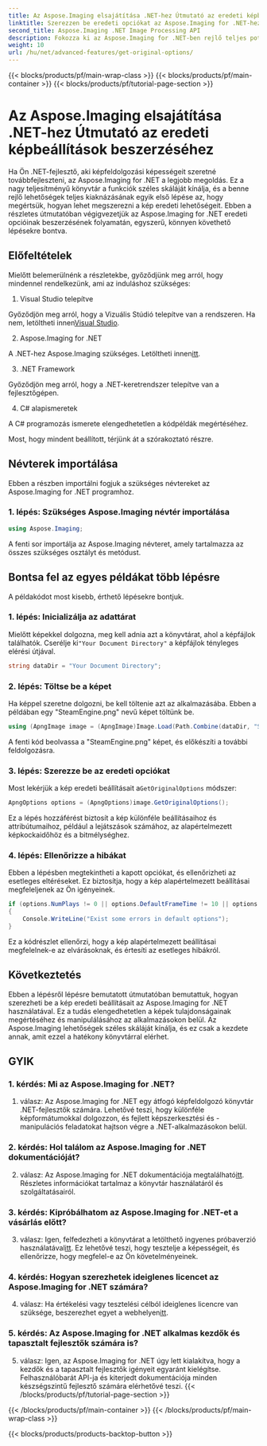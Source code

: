 ```yaml
---
title: Az Aspose.Imaging elsajátítása .NET-hez Útmutató az eredeti képbeállítások beszerzéséhez
linktitle: Szerezzen be eredeti opciókat az Aspose.Imaging for .NET-hez
second_title: Aspose.Imaging .NET Image Processing API
description: Fokozza ki az Aspose.Imaging for .NET-ben rejlő teljes potenciálját az eredeti opciók beszerzéséhez vezető lépésenkénti útmutatónkkal. Tanulja meg, hogyan dolgozhat könnyedén képekkel .NET-alkalmazásaiban.
weight: 10
url: /hu/net/advanced-features/get-original-options/
---
```


{{< blocks/products/pf/main-wrap-class >}}
{{< blocks/products/pf/main-container >}}
{{< blocks/products/pf/tutorial-page-section >}}

# Az Aspose.Imaging elsajátítása .NET-hez Útmutató az eredeti képbeállítások beszerzéséhez

Ha Ön .NET-fejlesztő, aki képfeldolgozási képességeit szeretné továbbfejleszteni, az Aspose.Imaging for .NET a legjobb megoldás. Ez a nagy teljesítményű könyvtár a funkciók széles skáláját kínálja, és a benne rejlő lehetőségek teljes kiaknázásának egyik első lépése az, hogy megértsük, hogyan lehet megszerezni a kép eredeti lehetőségeit. Ebben a részletes útmutatóban végigvezetjük az Aspose.Imaging for .NET eredeti opcióinak beszerzésének folyamatán, egyszerű, könnyen követhető lépésekre bontva.

## Előfeltételek

Mielőtt belemerülnénk a részletekbe, győződjünk meg arról, hogy mindennel rendelkezünk, ami az induláshoz szükséges:

1. Visual Studio telepítve

 Győződjön meg arról, hogy a Vizuális Stúdió telepítve van a rendszeren. Ha nem, letöltheti innen[Visual Studio](https://visualstudio.microsoft.com/).

2. Aspose.Imaging for .NET

 A .NET-hez Aspose.Imaging szükséges. Letöltheti innen[itt](https://releases.aspose.com/imaging/net/).

3. .NET Framework

Győződjön meg arról, hogy a .NET-keretrendszer telepítve van a fejlesztőgépen.

4. C# alapismeretek

A C# programozás ismerete elengedhetetlen a kódpéldák megértéséhez.

Most, hogy mindent beállított, térjünk át a szórakoztató részre.

## Névterek importálása

Ebben a részben importálni fogjuk a szükséges névtereket az Aspose.Imaging for .NET programhoz.

### 1. lépés: Szükséges Aspose.Imaging névtér importálása

```csharp
using Aspose.Imaging;
```

A fenti sor importálja az Aspose.Imaging névteret, amely tartalmazza az összes szükséges osztályt és metódust.

## Bontsa fel az egyes példákat több lépésre

A példakódot most kisebb, érthető lépésekre bontjuk.

### 1. lépés: Inicializálja az adattárat

 Mielőtt képekkel dolgozna, meg kell adnia azt a könyvtárat, ahol a képfájlok találhatók. Cserélje ki`"Your Document Directory"` a képfájlok tényleges elérési útjával.

```csharp
string dataDir = "Your Document Directory";
```

### 2. lépés: Töltse be a képet

Ha képpel szeretne dolgozni, be kell töltenie azt az alkalmazásába. Ebben a példában egy "SteamEngine.png" nevű képet töltünk be.

```csharp
using (ApngImage image = (ApngImage)Image.Load(Path.Combine(dataDir, "SteamEngine.png")))
```

A fenti kód beolvassa a "SteamEngine.png" képet, és előkészíti a további feldolgozásra.

### 3. lépés: Szerezze be az eredeti opciókat

 Most lekérjük a kép eredeti beállításait a`GetOriginalOptions` módszer:

```csharp
ApngOptions options = (ApngOptions)image.GetOriginalOptions();
```

Ez a lépés hozzáférést biztosít a kép különféle beállításaihoz és attribútumaihoz, például a lejátszások számához, az alapértelmezett képkockaidőhöz és a bitmélységhez.

### 4. lépés: Ellenőrizze a hibákat

Ebben a lépésben megtekintheti a kapott opciókat, és ellenőrizheti az esetleges eltéréseket. Ez biztosítja, hogy a kép alapértelmezett beállításai megfeleljenek az Ön igényeinek.

```csharp
if (options.NumPlays != 0 || options.DefaultFrameTime != 10 || options.BitDepth != 8)
{
    Console.WriteLine("Exist some errors in default options");
}
```

Ez a kódrészlet ellenőrzi, hogy a kép alapértelmezett beállításai megfelelnek-e az elvárásoknak, és értesíti az esetleges hibákról.

## Következtetés

Ebben a lépésről lépésre bemutatott útmutatóban bemutattuk, hogyan szerezheti be a kép eredeti beállításait az Aspose.Imaging for .NET használatával. Ez a tudás elengedhetetlen a képek tulajdonságainak megértéséhez és manipulálásához az alkalmazásokon belül. Az Aspose.Imaging lehetőségek széles skáláját kínálja, és ez csak a kezdete annak, amit ezzel a hatékony könyvtárral elérhet.

## GYIK

### 1. kérdés: Mi az Aspose.Imaging for .NET?

1. válasz: Az Aspose.Imaging for .NET egy átfogó képfeldolgozó könyvtár .NET-fejlesztők számára. Lehetővé teszi, hogy különféle képformátumokkal dolgozzon, és fejlett képszerkesztési és -manipulációs feladatokat hajtson végre a .NET-alkalmazásokon belül.

### 2. kérdés: Hol találom az Aspose.Imaging for .NET dokumentációját?

 2. válasz: Az Aspose.Imaging for .NET dokumentációja megtalálható[itt](https://reference.aspose.com/imaging/net/). Részletes információkat tartalmaz a könyvtár használatáról és szolgáltatásairól.

### 3. kérdés: Kipróbálhatom az Aspose.Imaging for .NET-et a vásárlás előtt?

 3. válasz: Igen, felfedezheti a könyvtárat a letölthető ingyenes próbaverzió használatával[itt](https://releases.aspose.com/). Ez lehetővé teszi, hogy tesztelje a képességeit, és ellenőrizze, hogy megfelel-e az Ön követelményeinek.

### 4. kérdés: Hogyan szerezhetek ideiglenes licencet az Aspose.Imaging for .NET számára?

 4. válasz: Ha értékelési vagy tesztelési célból ideiglenes licencre van szüksége, beszerezhet egyet a webhelyen[itt](https://purchase.aspose.com/temporary-license/).

### 5. kérdés: Az Aspose.Imaging for .NET alkalmas kezdők és tapasztalt fejlesztők számára is?

5. válasz: Igen, az Aspose.Imaging for .NET úgy lett kialakítva, hogy a kezdők és a tapasztalt fejlesztők igényeit egyaránt kielégítse. Felhasználóbarát API-ja és kiterjedt dokumentációja minden készségszintű fejlesztő számára elérhetővé teszi.
{{< /blocks/products/pf/tutorial-page-section >}}

{{< /blocks/products/pf/main-container >}}
{{< /blocks/products/pf/main-wrap-class >}}

{{< blocks/products/products-backtop-button >}}
